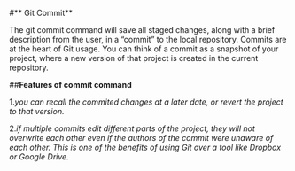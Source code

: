 #** Git Commit**

The git commit command will save all staged changes, along with a brief description from the user, in a “commit” to the local repository.
Commits are at the heart of Git usage. You can think of a commit as a snapshot of your project, where a new version of that project is created in the current repository. 

##**Features of commit command**

1.*you can recall the commited changes at a later date, or revert the project to that version.*

2.*if multiple commits edit different parts of the project, they will not overwrite each other even if the authors of the commit were unaware of each other. This is one of the benefits of using Git over a tool like Dropbox or Google Drive.*